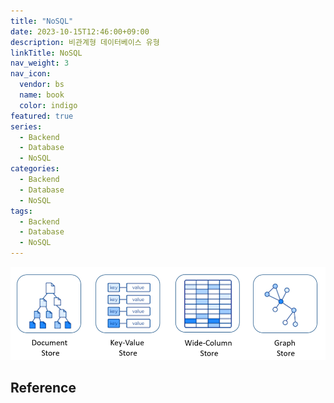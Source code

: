 ```yaml
---
title: "NoSQL"
date: 2023-10-15T12:46:00+09:00
description: 비관계형 데이터베이스 유형
linkTitle: NoSQL
nav_weight: 3
nav_icon:
  vendor: bs
  name: book
  color: indigo
featured: true
series:
  - Backend
  - Database
  - NoSQL
categories:
  - Backend
  - Database
  - NoSQL
tags:
  - Backend
  - Database
  - NoSQL
---
```


![Type of NoSQL Datastores](types-of-nosql-datastores.png#center)

## Reference

